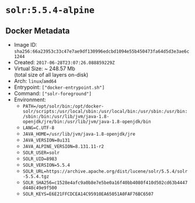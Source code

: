 # `solr:5.5.4-alpine`

## Docker Metadata

- Image ID: `sha256:66a23953c33c47e7ae9df130996edcbd1094e55b450473fa64d5d3e3ae6c1244`
- Created: `2017-06-28T23:07:26.088859229Z`
- Virtual Size: ~ 248.57 Mb  
  (total size of all layers on-disk)
- Arch: `linux`/`amd64`
- Entrypoint: `["docker-entrypoint.sh"]`
- Command: `["solr-foreground"]`
- Environment:
  - `PATH=/opt/solr/bin:/opt/docker-solr/scripts:/usr/local/sbin:/usr/local/bin:/usr/sbin:/usr/bin:/sbin:/bin:/usr/lib/jvm/java-1.8-openjdk/jre/bin:/usr/lib/jvm/java-1.8-openjdk/bin`
  - `LANG=C.UTF-8`
  - `JAVA_HOME=/usr/lib/jvm/java-1.8-openjdk/jre`
  - `JAVA_VERSION=8u131`
  - `JAVA_ALPINE_VERSION=8.131.11-r2`
  - `SOLR_USER=solr`
  - `SOLR_UID=8983`
  - `SOLR_VERSION=5.5.4`
  - `SOLR_URL=https://archive.apache.org/dist/lucene/solr/5.5.4/solr-5.5.4.tgz`
  - `SOLR_SHA256=c1528e4afc9a0b8e7e5be0a16f40bb4080f410d502cd63b4447d448c49e9f500`
  - `SOLR_KEYS=E6E21FFCDCEA14C95910EA65051A0FAF76BC6507`

